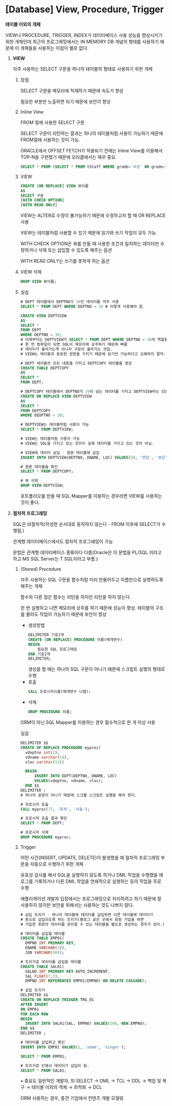 # [Database] View, Procedure, Trigger

**테이블 이외의 개체**

VIEW나 PROCEDURE, TRIGGER, INDEX가 데이터베이스 사용 성능을 향상시키기 위한 개체인데 최근의 프로그래밍에서는 IN MEMORY DB 개념의 형태를 사용하기 때문에 이 개체들을 사용하는 이점이 별로 없다.

1. **VIEW**

   자주 사용하는 SELECT 구문을 하나의 테이블의 형태로 사용하기 위한 개체

   1. 장점

      SELECT 구문을 메모리에 적재하기 때문에 속도가 향상

      필요한 부분만 노출하면 되기 때문에 보안이 향상

   2. Inline View

      FROM 절에 사용한 SELECT 구문

      SELECT 구문이 리턴하는 결과는 하나의 테이블처럼 사용이 가능하기 때문에 FROM절에 사용하는 것이 가능.

      ORACLE에서 OFFSET FETCH가 적용되기 전에는 Inline View를 이용해서 TOP-N을 구현했기 때문에 오라클에서는 매우 중요.

      ```sql
      SELECT * FROM (SELECT * FROM tStaff WHERE grade='과장' OR grade='부장') IMSI WHERE IMSI.score >= 70;
      ```

   3. VIEW

      ```sql
      CREATE [OR REPLACE] VIEW 뷰이름
      AS
      SELECT 구문
      [WITH CHECK OPTION]
      [WITH READ ONLY]
      ```

      VIEW는 ALTER로 수정이 불가능하기 때문에 수정하고자 할 때 OR REPLACE 사용

      VIEW는 테이블처럼 사용할 수 있기 때문에 읽기와 쓰기 작업이 모두 가능.

      WITH CHECK OPTION은 뷰를 만들 때 사용한 조건과 일치하는 데이터만 수정하거나 삭제 또는 삽입할 수 있도록 해주는 옵션

      WITH READ ONLY는 쓰기를 못하게 하는 옵션

   4. VIEW 삭제

      ```sql
      DROP VIEW 뷰이름;
      ```

   5. 실습

      ```sql
      # DEPT 테이블에서 DEPTNO가 30인 데이터를 자주 사용
      SELECT * FROM DEPT WHERE DEPTNO = 30 # 이렇게 사용해야 함.

      CREATE VIEW DEPTVIEW
      AS
      SELECT *
      FROM DEPT
      WHERE DEPTNO = 30;
      # 이제부터는 DEPTVIEW가 SELECT * FROM DEPT WHERE DEPTNO = 30의 역할을 수행
      # 한 번 컴파일이 되면 SQL이 메모리에 상주하기 때문에 빠름
      # 데이터가 올라가는게 아니라 구문이 올라가는 것임.
      # VIEW는 테이블과 동등한 권한을 가지기 때문에 읽기만 가능하다고 오해하지 말자.

      # DEPT 테이블의 모든 내용을 가지고 DEPTCOPY 테이블을 생성
      CREATE TABLE DEPTCOPY
      AS
      SELECT *
      FROM DEPT;

      # DEPTCOPY 테이블에서 DEPTNO가 20이 넘는 데이터를 가지고 DEPTVIEW라는 VIEW를 생성
      CREATE OR REPLACE VIEW DEPTVIEW
      AS
      SELECT *
      FROM DEPTCOPY
      WHERE DEOPTNO > 20;

      # DEPTVIEW는 테이블처럼 사용이 가능
      SELECT * FROM DEPTVIEW;

      # VIEW는 테이블처럼 사용이 가능
      # VIEW는 SQL을 가지고 있는 것이지 실제 데이터를 가지고 있는 것이 아님.

      # VIEW에 데이터 삽입 - 원본 테이블에 삽입
      INSERT INTO DEPTVIEW(DEPTNO, DNAME, LOC) VALUES(50, '영업', '분당');

      # 원본 테이블을 확인
      SELECT * FROM DEPTCOPY;

      # 뷰 삭제
      DROP VIEW DEPTVIEW;
      ```

      포트폴리오를 만들 때 SQL Mapper를 이용하는 경우라면 VIEW를 사용하는 것이 좋다.

2. **절차적 프로그래밍**

   SQL은 비절차적(작성한 순서대로 동작하지 않는다 - FROM 이후에 SELECT가 수행됨.)

   관계형 데이터베이스에서도 절차적 프로그래밍이 가능

   문법은 관계형 데이터베이스 종류마다 다름(Oracle은 이 문법을 PL/SQL 이라고 하고 MS SQL Server는 T SQL이라고 부름.)

   1. (Stored) Procedure

      자주 사용하는 SQL 구문을 함수처럼 미리 만들어두고 이름만으로 실행하도록 해주는 개체

      함수와 다른 점은 함수는 리턴을 하지만 리턴을 하지 않는다.

      한 번 실행하고 나면 메모리에 상주를 하기 때문에 성능이 향상. 테이블의 구조를 몰라도 작업이 가능하기 때문에 보안이 향상

      - 생성방법
        ```sql
        DELIMITER 기호2개
        CREATE [OR REPLACE] PROCEDURE 이름(매개변수)
        BEGIN
        	필요한 SQL 프로그래밍
        END 기호2개
        DELIMITER;
        ```
        생성을 할 때는 하나의 SQL 구문이 아니기 떄문에 스크립트 실행의 형태로 수행
      - 호출
        ```sql
        CALL 프로시저이름(매개변수 나열);
        ```
      - 삭제
        ```sql
        DROP PROCEDURE 이름;
        ```

      ORM이 아닌 SQL Mapper를 이용하는 경우 필수적으로 한 개 이상 사용

      실습

      ```sql
      DELIMITER $$
      CREATE OF REPLACE PROCEDURE myproc(
      	vdeptno int(2),
      	vdname varchar(14),
      	vloc varchar(13))

      	BEGIN
      		INSERT INTO DEPT(DEPTNO, DNAME, LOC)
      		VALUES(vdeptno, vdname, vloc);
      	END $$
      DELIMITER ;
      # 하나의 문장이 아니기 때문에 스크롤 스크립트 실행을 해야 한다.

      # 프로시저 호출
      CALL myproc(77, '회계', '서울');

      # 프로시저 호출 결과 확인
      SELECT * FROM DEPT;

      # 프로시저 삭제
      DROP PROCEDURE myproc;
      ```

   2. Trigger

      어떤 사건(INSERT, UPDATE, DELETE)이 발생했을 때 절차적 프로그래밍 부분을 자동으로 수행하기 위한 개체

      유효성 검사를 해서 SQL을 실행하지 않도록 하거나 DML 작업을 수행했을 때 로그를 기록하거나 다른 DML 작업을 연쇄적으로 실행하는 등의 작업을 주로 수행

      애플리케이션 개발자 입장에서는 프로그래밍으로 처리하려고 하기 때문에 잘 사용하지 않지만 보안을 위해서는 사용하는 것도 나쁘지 않다.

      ```sql
      # 삽입 트리거 - 하나의 테이블에 데이터를 삽입하면 다른 테이블에 데이터가
      # 동으로 삽입되도록 하는 트리거(블로그 같은 곳에서 회원 가입을 하면
      # 가입한 회원의 데이터를 관리할 수 있는 테이블을 별도로 생성하는 경우가 있다.)

      # 데이터를 삽입할 테이블
      CREATE TABLE EMP01(
      	EMPNO INT PRIMARY KEY,
      	ENAME VARCHAR(10),
      	JOB VARCHAR(30));

      # 트리거로 데이터를 삽입할 테이블
      CREATE TABLE SAL01(
      	SALNO INT PRIMARY KEY AUTO_INCREMENT,
      	SAL FLOAT(7,2),
      	EMPNO INT REFERENCES EMP01(EMPNO) ON DELETE CASCADE);

      # 삽입 트리거
      DELIMITER $$
      CREATE OR REPLACE TRIGGER TRG_01
      AFTER INSERT
      ON EMP01
      FOR EACH ROW
      BEGIN
      	INSERT INTO SAL01(SAL, EMPNO) VALUES(100, NEW.EMPNO);
      END $$
      DELIMITER ;

      # 데이터를 삽입하고 확인
      INSERT INTO EMP01 VALUES(1, 'adam', 'singer');

      SELECT * FROM EMP01;

      # 트리거로 인해서 데이터가 삽입이 됨.
      SELECT * FROM SAL01;
      ```

      <aside>
      ▪️ 중요도
      일반적인 개발자, SI
      SELECT → DML → TCL → DDL → 백업 및 복구 → 테이블 이외의 객체 → 최적화 → DCL

      ORM 사용하는 경우, 중견 기업에서 컨텐츠 개발
      모델링

      </aside>
